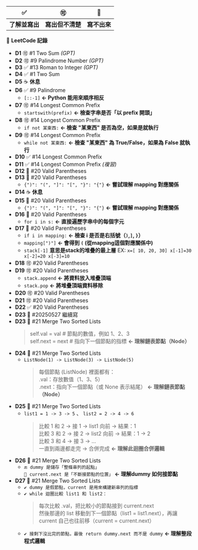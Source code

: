 ✅ | 🉑 | 🚫
--- | --- | --- 
**了解並寫出** | **寫出但不清楚** | **寫不出來**

📌 **LeetCode 記錄**
- **D1** 🉑  #1  Two Sum *(GPT)*
- **D2** 🉑  #9  Palindrome Number *(GPT)*
- **D3** ✅  #13 Roman to Integer *(GPT)*
- **D4** ✅  #1  Two Sum  
- **D5** ☕ **休息**
- **D6** ✅  #9  Palindrome  
  - `[::-1]` **<- Python 能用來順序相反**
- **D7** 🉑  #14 Longest Common Prefix  
  - `startswith(prefix)` **<- 檢查字串是否「以 prefix 開頭」**
- **D8** 🉑  #14 Longest Common Prefix  
  - `if not 某東西:` **<- 檢查 "某東西" 是否為空，如果是就執行**
- **D9** 🉑  #14 Longest Common Prefix  
  - `while not 某東西:` **<- 檢查 "某東西" 為 True/False，如果為 False 就執行**
- **D10** ✅  #14 Longest Common Prefix
- **D11** ✅  #14 Longest Common Prefix *(複習)*
- **D12** 🚫  #20 Valid Parentheses  
- **D13** 🚫  #20 Valid Parentheses  
  - `{")": "(", "]": "[", "}": "{"}` **<- 嘗試理解 mapping 對應關係**
- **D14** ☕ **休息**
- **D15** 🚫  #20 Valid Parentheses
  - `{")": "(", "]": "[", "}": "{"}` **<- 嘗試理解 mapping 對應關係**
- **D16** 🚫  #20 Valid Parentheses
  - `for i in s:` **<- 直接遍歷字串中的每個字元**
- **D17** 🚫  #20 Valid Parentheses
  - `if i in mapping:` **<- 檢查 i 是否是右括號（`)`,`]`, `}`）**
  - `mapping[")"]`  **<- 會得到 `(`  (從mapping這個對應關係中)**
  - `stack[-1]` **意思是stack的堆疊的最上層** EX: `x=[ 10, 20, 30] x[-1]=30 x[-2]=20 x[-3]=10`
- **D18** 🉑  #20 Valid Parentheses
- **D19** 🉑  #20 Valid Parentheses
   - `stack.append`  **<- 將資料放入堆疊頂端**
   - `stack.pop`     **<- 將堆疊頂端資料移除**
- **D20** 🉑  #20 Valid Parentheses
- **D21** 🉑  #20 Valid Parentheses
- **D22** ✅  #20 Valid Parentheses
- **D23** 🚫  #20250527 繼續寫
- **D23** 🚫  #21 Merge Two Sorted Lists
    > self.val = val        # 節點的數值，例如 1、2、3<br>
    > self.next = next      # 指向下一個節點的指標  **<- 理解鏈表節點（Node）**
- **D24** 🚫  #21 Merge Two Sorted Lists
  - `ListNode(1) -> ListNode(3) -> ListNode(5)`<br>
    > 每個節點 (ListNode) 裡面都有：<br>
    > .val：存放數值（1、3、5）<br>
    > .next：指向下一個節點（或 None 表示結尾）  **<- 理解鏈表節點（Node）**
- **D25** 🚫  #21 Merge Two Sorted Lists
  - `list1 = 1 -> 3 -> 5` 、 `list2 = 2 -> 4 -> 6`<br>
    > 比較 1 和 2 → 接 1 → list1 向前 → 結果：1<br>
    > 比較 3 和 2 → 接 2 → list2 向前 → 結果：1 → 2<br>
    > 比較 3 和 4 → 接 3 → ...<br>
    > 一直到兩邊都走完 → 合併完成 **<- 理解此迴圈合併邏輯**
- **D26** 🚫  #21 Merge Two Sorted Lists
  - `🔚 dummy 是儲存「整條串列的起點」`<br>
    `🔧 current.next 是「不斷接節點的位置」` **<- 理解dummy 如何接節點**
- **D27** 🚫  #21 Merge Two Sorted Lists
  - `✔️ dummy 是假節點，current 是用來構建新串列的指標`<br>
  - `✔️ while 迴圈比較 list1 和 list2：`<br>
    > 每次比較 .val，把比較小的節點接到 current.next<br>
    > 然後那邊的 list 移動到下一個節點（list1 = list1.next），再讓 current 自己也往前移（current = current.next）<br>
  - `✔️ 接剩下沒比完的節點，最後 return dummy.next 而不是 dummy` **<- 理解整段程式邏輯**
